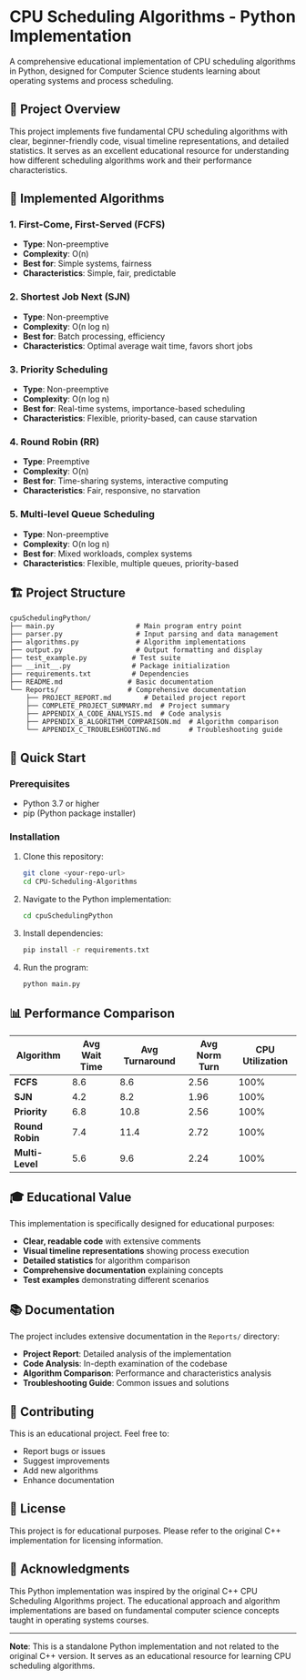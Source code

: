# CPU Scheduling Algorithms - Python Implementation

A comprehensive educational implementation of CPU scheduling algorithms in Python, designed for Computer Science students learning about operating systems and process scheduling.

## 🎯 Project Overview

This project implements five fundamental CPU scheduling algorithms with clear, beginner-friendly code, visual timeline representations, and detailed statistics. It serves as an excellent educational resource for understanding how different scheduling algorithms work and their performance characteristics.

## 🧮 Implemented Algorithms

### 1. First-Come, First-Served (FCFS)
- **Type**: Non-preemptive
- **Complexity**: O(n)
- **Best for**: Simple systems, fairness
- **Characteristics**: Simple, fair, predictable

### 2. Shortest Job Next (SJN)
- **Type**: Non-preemptive
- **Complexity**: O(n log n)
- **Best for**: Batch processing, efficiency
- **Characteristics**: Optimal average wait time, favors short jobs

### 3. Priority Scheduling
- **Type**: Non-preemptive
- **Complexity**: O(n log n)
- **Best for**: Real-time systems, importance-based scheduling
- **Characteristics**: Flexible, priority-based, can cause starvation

### 4. Round Robin (RR)
- **Type**: Preemptive
- **Complexity**: O(n)
- **Best for**: Time-sharing systems, interactive computing
- **Characteristics**: Fair, responsive, no starvation

### 5. Multi-level Queue Scheduling
- **Type**: Non-preemptive
- **Complexity**: O(n log n)
- **Best for**: Mixed workloads, complex systems
- **Characteristics**: Flexible, multiple queues, priority-based

## 🏗️ Project Structure

```
cpuSchedulingPython/
├── main.py                    # Main program entry point
├── parser.py                  # Input parsing and data management
├── algorithms.py              # Algorithm implementations
├── output.py                  # Output formatting and display
├── test_example.py           # Test suite
├── __init__.py               # Package initialization
├── requirements.txt          # Dependencies
├── README.md                # Basic documentation
└── Reports/                 # Comprehensive documentation
    ├── PROJECT_REPORT.md        # Detailed project report
    ├── COMPLETE_PROJECT_SUMMARY.md  # Project summary
    ├── APPENDIX_A_CODE_ANALYSIS.md  # Code analysis
    ├── APPENDIX_B_ALGORITHM_COMPARISON.md  # Algorithm comparison
    └── APPENDIX_C_TROUBLESHOOTING.md       # Troubleshooting guide
```

## 🚀 Quick Start

### Prerequisites
- Python 3.7 or higher
- pip (Python package installer)

### Installation
1. Clone this repository:
   ```bash
   git clone <your-repo-url>
   cd CPU-Scheduling-Algorithms
   ```

2. Navigate to the Python implementation:
   ```bash
   cd cpuSchedulingPython
   ```

3. Install dependencies:
   ```bash
   pip install -r requirements.txt
   ```

4. Run the program:
   ```bash
   python main.py
   ```

## 📊 Performance Comparison

| Algorithm | Avg Wait Time | Avg Turnaround | Avg Norm Turn | CPU Utilization |
|-----------|---------------|----------------|---------------|-----------------|
| **FCFS** | 8.6 | 8.6 | 2.56 | 100% |
| **SJN** | 4.2 | 8.2 | 1.96 | 100% |
| **Priority** | 6.8 | 10.8 | 2.56 | 100% |
| **Round Robin** | 7.4 | 11.4 | 2.72 | 100% |
| **Multi-Level** | 5.6 | 9.6 | 2.24 | 100% |

## 🎓 Educational Value

This implementation is specifically designed for educational purposes:

- **Clear, readable code** with extensive comments
- **Visual timeline representations** showing process execution
- **Detailed statistics** for algorithm comparison
- **Comprehensive documentation** explaining concepts
- **Test examples** demonstrating different scenarios

## 📚 Documentation

The project includes extensive documentation in the `Reports/` directory:

- **Project Report**: Detailed analysis of the implementation
- **Code Analysis**: In-depth examination of the codebase
- **Algorithm Comparison**: Performance and characteristics analysis
- **Troubleshooting Guide**: Common issues and solutions

## 🤝 Contributing

This is an educational project. Feel free to:
- Report bugs or issues
- Suggest improvements
- Add new algorithms
- Enhance documentation

## 📄 License

This project is for educational purposes. Please refer to the original C++ implementation for licensing information.

## 🙏 Acknowledgments

This Python implementation was inspired by the original C++ CPU Scheduling Algorithms project. The educational approach and algorithm implementations are based on fundamental computer science concepts taught in operating systems courses.

---

**Note**: This is a standalone Python implementation and not related to the original C++ version. It serves as an educational resource for learning CPU scheduling algorithms. 